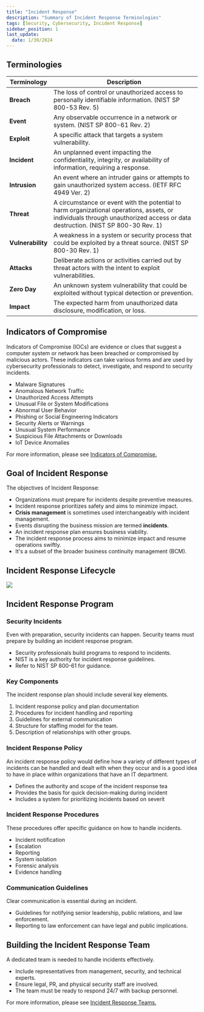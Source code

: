 ```yaml
---
title: "Incident Response"
description: "Summary of Incident Response Terminologies"
tags: [Security, Cybersecurity, Incident Response]
sidebar_position: 1
last_update:
  date: 1/30/2024
---
```



## Terminologies

| Terminology         | Description                                                                                                                                                                   |
|---------------------|------------------------------------------------------------------------------------------------------------------------------
| **Breach**          | The loss of control or unauthorized access to personally identifiable information. (NIST SP 800-53 Rev. 5)                                                                    |
| **Event**           | Any observable occurrence in a network or system. (NIST SP 800-61 Rev. 2)                                                                                                     |
| **Exploit**         | A specific attack that targets a system vulnerability.                                                                                                                        |
| **Incident**        | An unplanned event impacting the confidentiality, integrity, or availability of information, requiring a response.                                                            |
| **Intrusion**       | An event where an intruder gains or attempts to gain unauthorized system access. (IETF RFC 4949 Ver. 2)                                                                       |
| **Threat**          | A circumstance or event with the potential to harm organizational operations, assets, or individuals through unauthorized access or data destruction. (NIST SP 800-30 Rev. 1) |
| **Vulnerability**   | A weakness in a system or security process that could be exploited by a threat source. (NIST SP 800-30 Rev. 1)                                                                |
| **Attacks**         | Deliberate actions or activities carried out by threat actors with the intent to exploit vulnerabilities. |
| **Zero Day**        | An unknown system vulnerability that could be exploited without typical detection or prevention.                                                                              |
| **Impact**          | The expected harm from unauthorized data disclosure, modification, or loss.                                                                                                   |


## Indicators of Compromise 

Indicators of Compromise (IOCs) are evidence or clues that suggest a computer system or network has been breached or compromised by malicious actors. These indicators can take various forms and are used by cybersecurity professionals to detect, investigate, and respond to security incidents. 

- Malware Signatures
- Anomalous Network Traffic
- Unauthorized Access Attempts
- Unusual File or System Modifications
- Abnormal User Behavior
- Phishing or Social Engineering Indicators
- Security Alerts or Warnings
- Unusual System Performance
- Suspicious File Attachments or Downloads
- IoT Device Anomalies

For more information, please see [Indicators of Compromise.](/docs/007-Cybersecurity/012-Threats-and-Attacks/021-Indicators-of-Compromise.md)   

## Goal of Incident Response

The objectives of Incident Response:

- Organizations must prepare for incidents despite preventive measures.
- Incident response prioritizes safety and aims to minimize impact.
- **Crisis management** is sometimes used interchangeably with incident management.
- Events disrupting the business mission are termed **incidents**.
- An incident response plan ensures business viability.
- The incident response process aims to minimize impact and resume operations swiftly.
- It's a subset of the broader business continuity management (BCM).

## Incident Response Lifecycle

<div class="img-center">

<!-- 
<div class="img-center">
 -->
![](/img/docs/sec+-irp-lifecycle.png)


</div>


## Incident Response Program

### Security Incidents

Even with preparation, security incidents can happen. Security teams must prepare by building an incident response program.

- Security professionals build programs to respond to incidents.
- NIST is a key authority for incident response guidelines.
- Refer to NIST SP 800-61 for guidance.

### Key Components

The incident response plan should include several key elements.

1. Incident response policy and plan documentation
2. Procedures for incident handling and reporting 
3. Guidelines for external communication
4. Structure for staffing model for the team.
5. Description of relationships with other groups.


### Incident Response Policy

An incident response policy would define how a variety of different types of incidents can be handled and dealt with when they occur and is a good idea to have in place within organizations that have an IT department.

- Defines the authority and scope of the incident response tea
- Provides the basis for quick decision-making during incident
- Includes a system for prioritizing incidents based on severit

### Incident Response Procedures

These procedures offer specific guidance on how to handle incidents.

- Incident notification 
- Escalation 
- Reporting 
- System isolation 
- Forensic analysis 
- Evidence handling 

### Communication Guidelines

Clear communication is essential during an incident.

- Guidelines for notifying senior leadership, public relations, and law enforcement.
- Reporting to law enforcement can have legal and public implications.

## Building the Incident Response Team

A dedicated team is needed to handle incidents effectively.

- Include representatives from management, security, and technical experts.
- Ensure legal, PR, and physical security staff are involved.
- The team must be ready to respond 24/7 with backup personnel.

For more information, please see [Incident Response Teams.](/docs/007-Cybersecurity/010-Incident-Response/003-IR-Models-and-Exercises.md#incident-response-teams)

